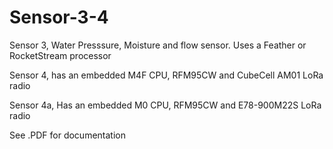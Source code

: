 # Sensor-3-4

Sensor 3, Water Presssure, Moisture and flow sensor. Uses a Feather or RocketStream processor

Sensor 4, has an embedded M4F CPU, RFM95CW and CubeCell AM01 LoRa radio

Sensor 4a, Has an embedded M0 CPU, RFM95CW and E78-900M22S LoRa radio

See .PDF for documentation
